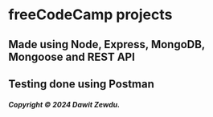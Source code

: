 # freeCodeCamp projects
## Made using Node, Express, MongoDB, Mongoose and REST API
## Testing done using Postman
##### Copyright &copy; 2024 Dawit Zewdu.
